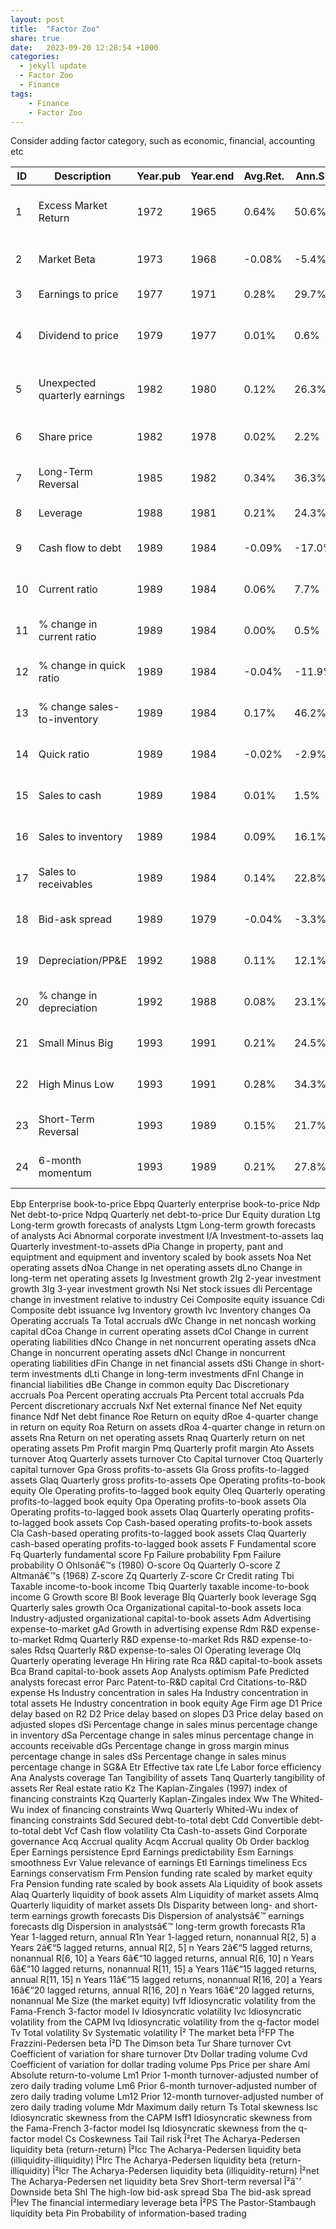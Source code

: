 ```yaml
---
layout: post
title:  "Factor Zoo"
share: true
date:   2023-09-20 12:28:54 +1000
categories:
  - jekyll update
  - Factor Zoo
  - Finance
tags:
    - Finance
    - Factor Zoo
---
```


Consider adding factor category, such as economic, financial, accounting etc
<div class="datatable-begin"></div>

| ID | Description                     | Year.pub | Year.end | Avg.Ret. | Ann.SR | Reference                           |
|----|---------------------------------|----------|----------|----------|--------|-------------------------------------|
| 1  | Excess Market Return            | 1972     | 1965     | 0.64%    | 50.6%  | [Jensen, Black, and Scholes (1972)](https://www.hbs.edu/faculty/Pages/item.aspx?num=3739)   |
| 2  | Market Beta                     | 1973     | 1968     | -0.08%   | -5.4%  | Fama and MacBeth (1973)             |
| 3  | Earnings to price               | 1977     | 1971     | 0.28%    | 29.7%  | Basu (1977)                         |
| 4  | Dividend to price               | 1979     | 1977     | 0.01%    | 0.6%   | Litzenberger and Ramaswamy (1979)   |
| 5  | Unexpected quarterly earnings   | 1982     | 1980     | 0.12%    | 26.3%  | Rendleman, Jones, and Latane (1982) |
| 6  | Share price                     | 1982     | 1978     | 0.02%    | 2.2%   | Miller and Scholes (1982)           |
| 7  | Long-Term Reversal              | 1985     | 1982     | 0.34%    | 36.3%  | Bondt and Thaler (1985)             |
| 8  | Leverage                        | 1988     | 1981     | 0.21%    | 24.3%  | Bhandari (1988)                     |
| 9  | Cash flow to debt               | 1989     | 1984     | -0.09%   | -17.0% | Ou and Penman (1989)                |
| 10 | Current ratio                   | 1989     | 1984     | 0.06%    | 7.7%   | Ou and Penman (1989)                |
| 11 | % change in current ratio       | 1989     | 1984     | 0.00%    | 0.5%   | Ou and Penman (1989)                |
| 12 | % change in quick ratio         | 1989     | 1984     | -0.04%   | -11.9% | Ou and Penman (1989)                |
| 13 | % change sales-to-inventory     | 1989     | 1984     | 0.17%    | 46.2%  | Ou and Penman (1989)                |
| 14 | Quick ratio                     | 1989     | 1984     | -0.02%   | -2.9%  | Ou and Penman (1989)                |
| 15 | Sales to cash                   | 1989     | 1984     | 0.01%    | 1.5%   | Ou and Penman (1989)                |
| 16 | Sales to inventory              | 1989     | 1984     | 0.09%    | 16.1%  | Ou and Penman (1989)                |
| 17 | Sales to receivables            | 1989     | 1984     | 0.14%    | 22.8%  | Ou and Penman (1989)                |
| 18 | Bid-ask spread                  | 1989     | 1979     | -0.04%   | -3.3%  | Amihud and Mendelson (1989)         |
| 19 | Depreciation/PP&E               | 1992     | 1988     | 0.11%    | 12.1%  | Holthausen and Larcker (1992)       |
| 20 | % change in depreciation        | 1992     | 1988     | 0.08%    | 23.1%  | Holthausen and Larcker (1992)       |
| 21 | Small Minus Big                 | 1993     | 1991     | 0.21%    | 24.5%  | Fama and French (1993)              |
| 22 | High Minus Low                  | 1993     | 1991     | 0.28%    | 34.3%  | Fama and French (1993)              |
| 23 | Short-Term Reversal             | 1993     | 1989     | 0.15%    | 21.7%  | Jegadeesh and Titman (1993)         |
| 24 | 6-month momentum                | 1993     | 1989     | 0.21%    | 27.8%  | Jegadeesh and Titman (1993)         |


<div class="datatable-end"></div>

Ebp	Enterprise book-to-price
Ebpq	Quarterly enterprise book-to-price
Ndp	Net debt-to-price
Ndpq	Quarterly net debt-to-price
Dur	Equity duration
Ltg	Long-term growth forecasts of analysts
Ltgm	Long-term growth forecasts of analysts
Aci	Abnormal corporate investment
I/A	Investment-to-assets
Iaq	Quarterly investment-to-assets
dPia	Change in property, pant and equiptment and equipment and inventory scaled by book assets
Noa	Net operating assets
dNoa	Change in net operating assets
dLno	Change in long-term net operating assets
Ig	Investment growth
2Ig	2-year investment growth
3Ig	3-year investment growth
Nsi	Net stock issues
dIi	Percentage change in investment relative to industry
Cei	Composite equity issuance
Cdi	Composite debt issuance
Ivg	Inventory growth
Ivc	Inventory changes
Oa	Operating accruals
Ta	Total accruals
dWc	Change in net noncash working capital
dCoa	Change in current operating assets
dCol	Change in current operating liabilities
dNco	Change in net noncurrent operating assets
dNca	Change in noncurrent operating assets
dNcl	Change in noncurrent operating liabilities
dFin	Change in net financial assets
dSti	Change in short-term investments
dLti	Change in long-term investments
dFnl	Change in financial liabilities
dBe	Change in common equity
Dac	Discretionary accruals
Poa	Percent operating accruals
Pta	Percent total accruals
Pda	Percent discretionary accruals
Nxf	Net external finance
Nef	Net equity finance
Ndf	Net debt finance
Roe	Return on equity
dRoe	4-quarter change in return on equity
Roa	Return on assets
dRoa	4-quarter change in return on assets
Rna	Return on net operating assets
Rnaq	Quarterly return on net operating assets
Pm	Profit margin
Pmq	Quarterly profit margin
Ato	Assets turnover
Atoq	Quarterly assets turnover
Cto	Capital turnover
Ctoq	Quarterly capital turnover
Gpa	Gross profits-to-assets
Gla	Gross profits-to-lagged assets
Glaq	Quarterly gross profits-to-assets
Ope	Operating profits-to-book equity
Ole	Operating profits-to-lagged book equity
Oleq	Quarterly operating profits-to-lagged book equity
Opa	Operating profits-to-book assets
Ola	Operating profits-to-lagged book assets
Olaq	Quarterly operating profits-to-lagged book assets
Cop	Cash-based operating profits-to-book assets
Cla	Cash-based operating profits-to-lagged book assets
Claq	Quarterly cash-based operating profits-to-lagged book assets
F	Fundamental score
Fq	Quarterly fundamental score
Fp	Failure probability
Fpm	Failure probability
O	Ohlsonâ€™s (1980) O-score
Oq	Quarterly O-score
Z	Altmanâ€™s (1968) Z-score
Zq	Quarterly Z-score
Cr	Credit rating
Tbi	Taxable income-to-book income
Tbiq	Quarterly taxable income-to-book income
G	Growth score
Bl	Book leverage
Blq	Quarterly book leverage
Sgq	Quarterly sales growth
Oca	Organizational capital-to-book assets
Ioca	Industry-adjusted organizational capital-to-book assets
Adm	Advertising expense-to-market
gAd	Growth in advertising expense
Rdm	R&D expense-to-market
Rdmq	Quarterly R&D expense-to-market
Rds	R&D expense-to-sales
Rdsq	Quarterly R&D expense-to-sales
Ol	Operating leverage
Olq	Quarterly operating leverage
Hn	Hiring rate
Rca	R&D capital-to-book assets
Bca	Brand capital-to-book assets
Aop	Analysts optimism
Pafe	Predicted analysts forecast error
Parc	Patent-to-R&D capital
Crd	Citations-to-R&D expense
Hs	Industry concentration in sales
Ha	Industry concentration in total assets
He	Industry concentration in book equity
Age	Firm age
D1	Price delay based on R2
D2	Price delay based on slopes
D3	Price delay based on adjusted slopes
dSi	Percentage change in sales minus percentage change in inventory
dSa	Percentage change in sales minus percentage change in accounts receivable
dGs	Percentage change in gross margin minus percentage change in sales
dSs	Percentage change in sales minus percentage change in SG&A
Etr	Effective tax rate
Lfe	Labor force efficiency
Ana	Analysts coverage
Tan	Tangibility of assets
Tanq	Quarterly tangibility of assets
Rer	Real estate ratio
Kz	The Kaplan-Zingales (1997) index of financing constraints
Kzq	Quarterly Kaplan-Zingales index
Ww	The Whited-Wu index of financing constraints
Wwq	Quarterly Whited-Wu index of financing constraints
Sdd	Secured debt-to-total debt
Cdd	Convertible debt-to-total debt
Vcf	Cash flow volatility
Cta	Cash-to-assets
Gind	Corporate governance
Acq	Accrual quality
Acqm	Accrual quality
Ob	Order backlog
Eper	Earnings persistence
Eprd	Earnings predictability
Esm	Earnings smoothness
Evr	Value relevance of earnings
Etl	Earnings timeliness
Ecs	Earnings conservatism
Frm	Pension funding rate scaled by market equity
Fra	Pension funding rate scaled by book assets
Ala	Liquidity of book assets
Alaq	Quarterly liquidity of book assets
Alm	Liquidity of market assets
Almq	Quarterly liquidity of market assets
Dls	Disparity between long- and short-term earnings growth forecasts
Dis	Dispersion of analystsâ€™ earnings forecasts
dlg	Dispersion in analystsâ€™ long-term growth forecasts
R1a	Year 1-lagged return, annual
R1n	Year 1-lagged return, nonannual
R[2, 5] a	Years 2â€“5 lagged returns, annual
R[2, 5] n	Years 2â€“5 lagged returns, nonannual
R[6, 10] a	Years 6â€“10 lagged returns, annual
R[6, 10] n	Years 6â€“10 lagged returns, nonannual
R[11, 15] a	Years 11â€“15 lagged returns, annual
R[11, 15] n	Years 11â€“15 lagged returns, nonannual
R[16, 20] a	Years 16â€“20 lagged returns, annual
R[16, 20] n	Years 16â€“20 lagged returns, nonannual
Me	Size (the market equity)
Ivff	Idiosyncratic volatility from the Fama-French 3-factor model
Iv	Idiosyncratic volatility
Ivc	Idiosyncratic volatility from the CAPM
Ivq	Idiosyncratic volatility from the q-factor model
Tv	Total volatility
Sv	Systematic volatility
Î²	The market beta
Î²FP	The Frazzini-Pedersen beta
Î²D	The Dimson beta
Tur	Share turnover
Cvt	Coefficient of variation for share turnover
Dtv	Dollar trading volume
Cvd	Coefficient of variation for dollar trading volume
Pps	Price per share
Ami	Absolute return-to-volume
Lm1	Prior 1-month turnover-adjusted number of zero daily trading volume
Lm6	Prior 6-month turnover-adjusted number of zero daily trading volume
Lm12	Prior 12-month turnover-adjusted number of zero daily trading volume
Mdr	Maximum daily return
Ts	Total skewness
Isc	Idiosyncratic skewness from the CAPM
Isff1	Idiosyncratic skewness from the Fama-French 3-factor model
lsq	Idiosyncratic skewness from the q-factor model
Cs	Coskewness
Tail	Tail risk
Î²ret	The Acharya-Pedersen liquidity beta (return-return)
Î²lcc	The Acharya-Pedersen liquidity beta (illiquidity-illiquidity)
Î²lrc	The Acharya-Pedersen liquidity beta (return-illiquidity)
Î²lcr	The Acharya-Pedersen liquidity beta (illiquidity-return)
Î²net	The Acharya-Pedersen net liquidity beta
Srev	Short-term reversal
Î²âˆ’	Downside beta
Shl	The high-low bid-ask spread
Sba	The bid-ask spread
Î²lev	The financial intermediary leverage beta
Î²PS	The Pastor-Stambaugh liquidity beta
Pin	Probability of information-based trading

[jekyll-docs]: https://jekyllrb.com/docs/home
[jekyll-gh]:   https://github.com/jekyll/jekyll
[jekyll-talk]: https://talk.jekyllrb.com/
